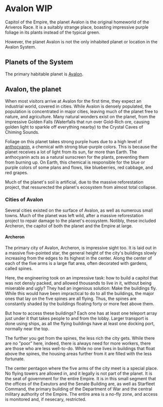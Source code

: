 # Avalon WIP
Capitol of the Empire, the planet Avalon is the original homeworld of the Ariveros Race. It is a suitably strange place, boasting impressive purple foliage in its plants instead of the typical green. 

However, the planet Avalon is not the only inhabited planet or location in the Avalon System. 

## Planets of the System
The primary habitable planet is [Avalon](#avalon-the-planet). 

## Avalon, the planet
When most visitors arrive at Avalon for the first time, they expect an industrial world, covered in cities. While Avalon is densely populated, the population is concentrated in major cities, leaving much of the planet free to nature, and agriculture. Many natural wonders exist on the planet, from the impressive Golden Falls (Waterfalls that run over Gold-Rich ore, causing golden light to sparkle off everything nearby) to the Crystal Caves of Chiming Sounds.

Foliage on this planet takes strong purple hues due to a high level of [anthocyanin](https://en.wikipedia.org/wiki/Anthocyanin), a chemical with strong blue-purple colors. This is because the planet receives a lot of light from its sun, far more than Earth. The anthocyanin acts as a natural sunscreen for the plants, preventing them from burning up. On Earth, this chemical is responsible for the blue or purple colors of some plans and flows, like blueberries, red cabbage, and red grapes.

Much of the planet's soil is artificial, due to the massive reforestation project, that ressurected the planet's ecosystem from almost total collapse. 

### Cities of Avalon
Several cities existed on the surface of Avalon, as well as numerous small towns. Much of the planet was left wild, after a massive reforestation project to repair damage to the planet's ecosystem. Notibly, these included Archeron, the capitol of both the planet and the Empire at large.

#### Archeron
The primary city of Avalon, Archeron, is impressive sight too. It is laid out in a massive five-pointed star, the general height of the city's buildings slowly increasing from the edges to its highest in the center. Along the center of each of the five arms is a large flat area, often decorated with gardens, called spines. 

Here, the engineering took on an impressive task: how to build a capitol that was not densly packed, and allowed thousands to live in it, without being miserable and ugly? They had an ingenious solution: Make the buildings fly. While this would have been impractical to do to all the buildings, the major ones that lay on the five spines are all flying. Thus, the spines are constantly shaded by the buildings floating forty or more feet above them. 

But how to access these buildings? Each one has at least one teleport array just under it that takes people to and from the lobby. Larger transport is done using ships, as all the flying buildings have at least one docking port, normally near the top.

The further you get from the spines, the less rich the city gets. While there are no "poor" here, indeed, there is always need for more workers, there are those who are less well-to-do. While no one lives in buildings that float above the spines, the housing areas further from it are filled with the less fortunate.

The center pentagon where the five arms of the city meet is a special place. No flying towers are allowed in, and it legally is not part of the planet. It is the seat of government for the entire Empire. It is in this small segment that the offices of the Exeutors and the Senate Building are, as well as Starfleet Command, the primary building of the Department of War and the central military authority of the Empire. The entire area is a no-fly zone, and access is monitored and, if nesecary, restricted. 
